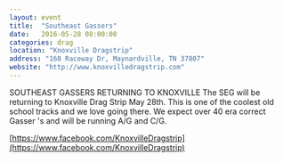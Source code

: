 ```yaml
---
layout: event
title:  "Southeast Gassers"
date:   2016-05-28 08:00:00
categories: drag
location: "Knoxville Dragstrip"
address: "160 Raceway Dr, Maynardville, TN 37807"
website: "http://www.knoxvilledragstrip.com"
---
```


SOUTHEAST GASSERS RETURNING TO KNOXVILLE
The SEG will be returning to Knoxville Drag Strip May 28th. This is one of the coolest old school tracks and we love going there. We expect over 40 era correct Gasser 's and will be running A/G and C/G.

[https://www.facebook.com/KnoxvilleDragstrip](https://www.facebook.com/KnoxvilleDragstrip)
